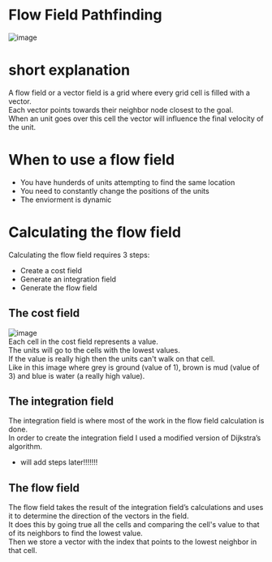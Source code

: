 # Flow Field Pathfinding
![image](https://user-images.githubusercontent.com/78808866/148690567-36aed7bd-ec31-439b-8f26-fe4dfc0e992e.png)

# short explanation
A flow field or a vector field is a grid where every grid cell is filled with a vector.<br/>
Each vector points towards their neighbor node closest to the goal.<br/>
When an unit goes over this cell the vector will influence the final velocity of the unit.

# When to use a flow field
* You have hunderds of units attempting to find the same location<br/>
* You need to constantly change the positions of the units<br/>
* The enviorment is dynamic

# Calculating the flow field
Calculating the flow field requires 3 steps:
* Create a cost field
* Generate an integration field
* Generate the flow field

## The cost field
![image](https://user-images.githubusercontent.com/78808866/148693004-ef6b1912-2a29-4973-8b20-969103f63f9f.png)<br/>
Each cell in the cost field represents a value.<br/>
The units will go to the cells with the lowest values.<br/>
If the value is really high then the units can't walk on that cell.<br/>
Like in this image where grey is ground (value of 1), brown is mud (value of 3) and blue is water (a really high value).

## The integration field
The integration field is where most of the work in the flow field calculation is done.<br/>
In order to create the integration field I used a modified version of Dijkstra’s algorithm.<br/>
* will add steps later!!!!!!!

## The flow field
The flow field takes the result of the integration field’s calculations and uses it to determine the direction of the vectors in the field.<br/>
It does this by going true all the cells and comparing the cell's value to that of its neighbors to find the lowest value.<br/>
Then we store a vector with the index that points to the lowest neighbor in that cell.
